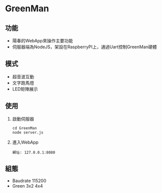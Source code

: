 # GreenMan

## 功能
- 陽春的WebApp來操作主要功能
- 伺服器端為NodeJS，架設在RaspberryPI上，通過Uart控制GreenMan硬體

## 模式
- 超音波互動
- 文字跑馬燈
- LED矩陣展示

## 使用
1. 啟動伺服器
	```
	cd GreenMan
	node server.js
	```
2. 進入WebApp
	```
	網址: 127.0.0.1:8080
	```

## 組態
- Baudrate 115200
- Green 3x2 4x4